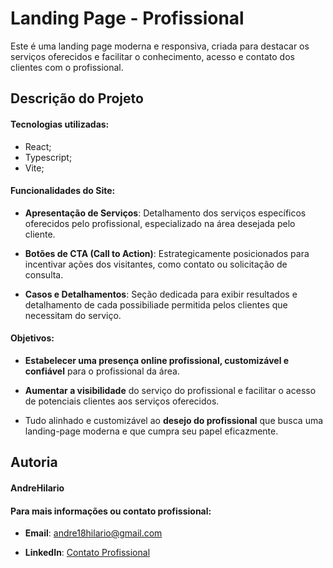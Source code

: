 # Landing Page - Profissional

Este é uma landing page moderna e responsiva, criada para destacar os serviços oferecidos e facilitar o conhecimento, acesso e contato dos clientes com o profissional.

## Descrição do Projeto

#### Tecnologias utilizadas:

- React;
- Typescript;
- Vite;

#### Funcionalidades do Site:

- **Apresentação de Serviços**: Detalhamento dos serviços específicos oferecidos pelo profissional, especializado na área desejada pelo cliente.

- **Botões de CTA (Call to Action)**: Estrategicamente posicionados para incentivar ações dos visitantes, como contato ou solicitação de consulta.

- **Casos e Detalhamentos**: Seção dedicada para exibir resultados e detalhamento de cada possibiliade permitida pelos clientes que necessitam do serviço.

#### Objetivos:

- **Estabelecer uma presença online profissional, customizável e confiável** para o profissional da área.

- **Aumentar a visibilidade** do serviço do profissional e facilitar o acesso de potenciais clientes aos serviços oferecidos.

- Tudo alinhado e customizável ao **desejo do profissional** que busca uma landing-page moderna e que cumpra seu papel eficazmente.

## Autoria

#### AndreHilario

#### Para mais informações ou contato profissional:

- **Email**: andre18hilario@gmail.com

- **LinkedIn**: [Contato Profissional](https://www.linkedin.com/in/andr%C3%A9-hil%C3%A1rio)
